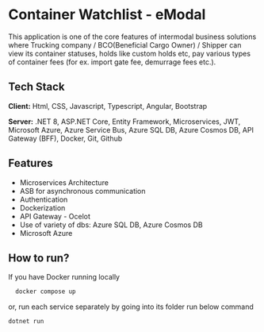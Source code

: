 
# Container Watchlist - eModal

This application is one of the core features of intermodal business solutions where Trucking company / BCO(Beneficial Cargo Owner) / Shipper can view its container statuses, holds like custom holds etc, pay various types of container fees (for ex. import gate fee, demurrage fees etc.).


## Tech Stack

**Client:** Html, CSS, Javascript, Typescript, Angular, Bootstrap

**Server:** .NET 8, ASP.NET Core, Entity Framework, Microservices, JWT, Microsoft Azure, Azure Service Bus, Azure SQL DB, Azure Cosmos DB, API 
Gateway (BFF), Docker, Git, Github



## Features

- Microservices Architecture
- ASB for asynchronous communication
- Authentication
- Dockerization
- API Gateway - Ocelot
- Use of variety of dbs: Azure SQL DB, Azure Cosmos DB
- Microsoft Azure



## How to run?

If you have Docker running locally

```bash
  docker compose up
```

or, run each service separately by going into its folder run below command

```bash
dotnet run
```
